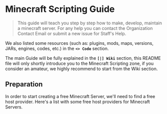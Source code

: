# Minecraft Scripting Guide

> This guide will teach you step by step how to make, develop, maintain a minecraft server.
> For any help you can contact the Organization Contact Email or submit a new issue for Staff's Help.

We also listed some resources (such as: plugins, mods, maps, versions, JARs, engines, codes, etc.) in the **`<> Code`** section.

The main Guide will be fully explained in the **`[|] Wiki`** section, this README file will only shortly introduce you to the Minecraft Scripting zone, if you consider an amateur, we highly recommend to start from the Wiki section.



## Preparation
In order to start creating a free Minecraft Server, we'll need to find a free host provider.
Here's a list with some free host providers for Minecraft Servers.
